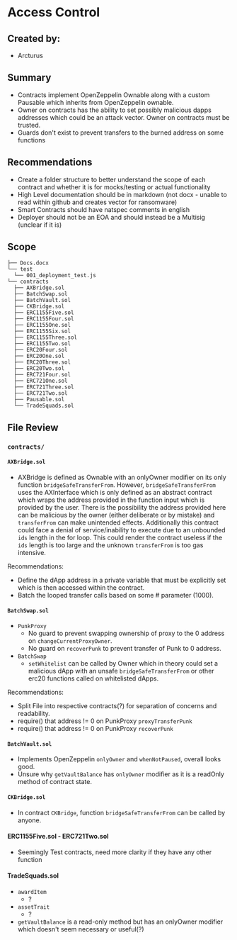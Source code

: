 # Access Control

## Created by:

- Arcturus

## Summary

- Contracts implement OpenZeppelin Ownable along with a custom Pausable which inherits from OpenZeppelin ownable.
- Owner on contracts has the ability to set possibly malicious dapps addresses which could be an attack vector. Owner on contracts must be trusted.
- Guards don't exist to prevent transfers to the burned address on some functions

## Recommendations

- Create a folder structure to better understand the scope of each contract and whether it is for mocks/testing or actual functionality
- High Level documentation should be in markdown (not docx - unable to read within github and creates vector for ransomware)
- Smart Contracts should have natspec comments in english
- Deployer should not be an EOA and should instead be a Multisig (unclear if it is)

## Scope

```
├── Docs.docx
└── test
  └── 001_deployment_test.js
└── contracts
  ├── AXBridge.sol
  ├── BatchSwap.sol
  ├── BatchVault.sol
  ├── CKBridge.sol
  ├── ERC1155Five.sol
  ├── ERC1155Four.sol
  ├── ERC1155One.sol
  ├── ERC1155Six.sol
  ├── ERC1155Three.sol
  ├── ERC1155Two.sol
  ├── ERC20Four.sol
  ├── ERC20One.sol
  ├── ERC20Three.sol
  ├── ERC20Two.sol
  ├── ERC721Four.sol
  ├── ERC721One.sol
  ├── ERC721Three.sol
  ├── ERC721Two.sol
  ├── Pausable.sol
  └── TradeSquads.sol
```

## File Review

### `contracts/`

#### `AXBridge.sol`

- AXBridge is defined as Ownable with an onlyOwner modifier on its only function `bridgeSafeTransferFrom`. However, `bridgeSafeTransferFrom` uses the AXInterface which is only defined as an abstract contract which wraps the address provided in the function input which is provided by the user. There is the possibility the address provided here can be malicious by the owner (either deliberate or by mistake) and `transferFrom` can make unintended effects. Additionally this contract could face a denial of service/inability to execute due to an unbounded `ids` length in the for loop. This could render the contract useless if the `ids` length is too large and the unknown `transferFrom` is too gas intensive.

Recommendations:

- Define the dApp address in a private variable that must be explicitly set which is then accessed within the contract.
- Batch the looped transfer calls based on some # parameter (1000).

#### `BatchSwap.sol`

- `PunkProxy`
  - No guard to prevent swapping ownership of proxy to the 0 address on `changeCurrentProxyOwner`.
  - No guard on `recoverPunk` to prevent transfer of Punk to 0 address.
- `BatchSwap`
  - `setWhitelist` can be called by Owner which in theory could set a malicious dApp with an unsafe `bridgeSafeTransferFrom` or other erc20 functions called on whitelisted dApps.

Recommendations:

- Split File into respective contracts(?) for separation of concerns and readability.
- require() that address != 0 on PunkProxy `proxyTransferPunk`
- require() that address != 0 on PunkProxy `recoverPunk`

#### `BatchVault.sol`

- Implements OpenZeppelin `onlyOwner` and `whenNotPaused`, overall looks good.
- Unsure why `getVaultBalance` has `onlyOwner` modifier as it is a readOnly method of contract state.

#### `CKBridge.sol`

- In contract `CKBridge`, function `bridgeSafeTransferFrom` can be called by anyone.

#### ERC1155Five.sol - ERC721Two.sol

- Seemingly Test contracts, need more clarity if they have any other function

#### TradeSquads.sol

- `awardItem`
  - ?
- `assetTrait`
  - ?
- `getVaultBalance` is a read-only method but has an onlyOwner modifier which doesn't seem necessary or useful(?)
